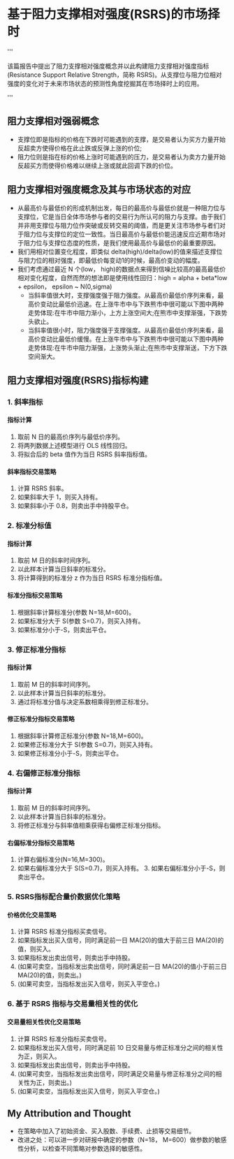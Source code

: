 # 基于阻力支撑相对强度(RSRS)的市场择时


'''

该篇报告中提出了阻力支撑相对强度概念并以此构建阻力支撑相对强度指标(Resistance Support Relative Strength，简称 RSRS)。从支撑位与阻力位相对强度的变化对于未来市场状态的预测性角度挖掘其在市场择时上的应用。

'''

## 阻力支撑相对强弱概念
- 支撑位即是指标的价格在下跌时可能遇到的支撑，是交易者认为买方力量开始反超卖方使得价格在此止跌或反弹上涨的价位;
- 阻力位则是指在标的价格上涨时可能遇到的压力，是交易者认为卖方力量开始反超买方而使得价格难以继续上涨或就此回调下跌的价位。

## 阻力支撑相对强度概念及其与市场状态的对应
- 从最高价与最低价的形成机制出发，每日的最高价与最低价就是一种阻力位与支撑位，它是当日全体市场参与者的交易行为所认可的阻力与支撑。由于我们并非用支撑位与阻力位作突破或反转交易的阈值，而是更关注市场参与者们对于阻力位与支撑位的定位一致性。当日最高价与最低价能迅速反应近期市场对于阻力位与支撑位态度的性质，是我们使用最高价与最低价的最重要原因。
- 我们用相对位置变化程度，即类似 delta(high)/delta(low)的值来描述支撑位与阻力位的相对强度，即最低价每变动1的时候，最高价变动的幅度。
- 我们考虑通过最近 N 个(low， high)的数据点来得到信噪比较高的最高最低价相对变化程度，自然而然的想法即是使用线性回归：high = alpha + beta*low + epsilon， epsilon ~ N(0,sigma)
    - 当斜率值很大时，支撑强度强于阻力强度。从最高价最低价序列来看，最高价变动比最低价迅速。在上涨牛市中与下跌熊市中很可能以下图中两种走势体现:在牛市中阻力渐小，上方上涨空间大;在熊市中支撑渐强，下跌势头欲止。
    - 当斜率值很小时，阻力强度强于支撑强度。从最高价最低价序列来看，最高价变动比最低价缓慢。在上涨牛市中与下跌熊市中很可能以下图中两种 走势体现:在牛市中阻力渐强，上涨势头渐止;在熊市中支撑渐送，下方下跌空间渐大。

## 阻力支撑相对强度(RSRS)指标构建

### 1. 斜率指标

#### 指标计算
1. 取前 N 日的最高价序列与最低价序列。
2. 将两列数据上述模型进行 OLS 线性回归。 
3. 将拟合后的 beta 值作为当日 RSRS 斜率指标值。

#### 斜率指标交易策略
1. 计算 RSRS 斜率。
2. 如果斜率大于 1，则买入持有。
3. 如果斜率小于 0.8，则卖出手中持股平仓。

### 2. 标准分标值

#### 指标计算
1. 取前 M 日的斜率时间序列。
2. 以此样本计算当日斜率的标准分。
3. 将计算得到的标准分 z 作为当日 RSRS 标准分指标值。

#### 标准分指标交易策略
1. 根据斜率计算标准分(参数 N=18,M=600)。
2. 如果标准分大于 S(参数 S=0.7)，则买入持有。
3. 如果标准分小于-S，则卖出平仓。

### 3. 修正标准分指标

#### 指标计算
1. 取前 M 日的斜率时间序列。
2. 以此样本计算当日斜率的标准分。
3. 通过将标准分值与决定系数相乘得到修正标准分。

#### 修正标准分指标交易策略
1. 根据斜率计算修正标准分(参数 N=18,M=600)。
2. 如果修正标准分大于 S(参数 S=0.7)，则买入持有。
3. 如果修正标准分小于-S，则卖出平仓。

### 4. 右偏修正标准分指标

#### 指标计算
1. 取前 M 日的斜率时间序列。
2. 以此样本计算当日斜率的标准分。
3. 将修正标准分与斜率值相乘获得右偏修正标准分指标。

#### 右偏标准分指标交易策略
1. 计算右偏标准分(N=16,M=300)。
2. 如果右偏标准分大于 S(S=0.7)，则买入持有。 3. 如果右偏标准分小于-S，则卖出平仓。

### 5. RSRS指标配合量价数据优化策略

#### 价格优化交易策略
1. 计算 RSRS 标准分指标买卖信号。
2. 如果指标发出买入信号，同时满足前一日 MA(20)的值大于前三日 MA(20)的值，则买入。
3. 如果指标发出卖出信号，则卖出手中持股。
4. (如果可卖空，当指标发出卖出信号，同时满足前一日 MA(20)的值小于前三日 MA(20)的值，则卖出。)
5. (如果可卖空，当指标发出买入信号，则买入平空仓。)

### 6. 基于 RSRS 指标与交易量相关性的优化

#### 交易量相关性优化交易策略
1. 计算 RSRS 标准分指标买卖信号。
2. 如果指标发出买入信号，同时满足前 10 日交易量与修正标准分之间的相关性为正，则买入。
3. 如果指标发出卖出信号，则卖出手中持股。
4. (如果可卖空，当指标发出卖出信号，同时满足交易量与修正标准分之间的相关性为正，则卖出。)
5. (如果可卖空，当指标发出买入信号，则买入平空仓。)

## My Attribution and Thought
- 在策略中加入了初始资金、买入股数、手续费、止损等交易细节。
- 改进之处：可以进一步对研报中确定的参数（N=18， M=600）做参数的敏感性分析，以检查不同策略对参数选择的敏感性。

